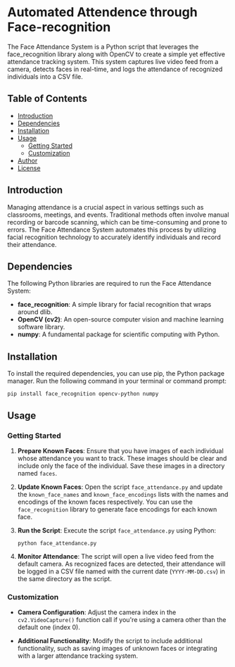 # Automated Attendence through Face-recognition

The Face Attendance System is a Python script that leverages the face_recognition library along with OpenCV to create a simple yet effective attendance tracking system. This system captures live video feed from a camera, detects faces in real-time, and logs the attendance of recognized individuals into a CSV file.

## Table of Contents

- [Introduction](#introduction)
- [Dependencies](#dependencies)
- [Installation](#installation)
- [Usage](#usage)
  - [Getting Started](#getting-started)
  - [Customization](#customization)
- [Author](#author)
- [License](#license)

## Introduction

Managing attendance is a crucial aspect in various settings such as classrooms, meetings, and events. Traditional methods often involve manual recording or barcode scanning, which can be time-consuming and prone to errors. The Face Attendance System automates this process by utilizing facial recognition technology to accurately identify individuals and record their attendance.

## Dependencies

The following Python libraries are required to run the Face Attendance System:

- **face_recognition**: A simple library for facial recognition that wraps around dlib.
- **OpenCV (cv2)**: An open-source computer vision and machine learning software library.
- **numpy**: A fundamental package for scientific computing with Python.

## Installation

To install the required dependencies, you can use pip, the Python package manager. Run the following command in your terminal or command prompt:

```
pip install face_recognition opencv-python numpy
```

## Usage

### Getting Started

1. **Prepare Known Faces**: Ensure that you have images of each individual whose attendance you want to track. These images should be clear and include only the face of the individual. Save these images in a directory named `faces`.

2. **Update Known Faces**: Open the script `face_attendance.py` and update the `known_face_names` and `known_face_encodings` lists with the names and encodings of the known faces respectively. You can use the `face_recognition` library to generate face encodings for each known face.

3. **Run the Script**: Execute the script `face_attendance.py` using Python:
   ```
   python face_attendance.py
   ```

4. **Monitor Attendance**: The script will open a live video feed from the default camera. As recognized faces are detected, their attendance will be logged in a CSV file named with the current date (`YYYY-MM-DD.csv`) in the same directory as the script.

### Customization

- **Camera Configuration**: Adjust the camera index in the `cv2.VideoCapture()` function call if you're using a camera other than the default one (index 0).

- **Additional Functionality**: Modify the script to include additional functionality, such as saving images of unknown faces or integrating with a larger attendance tracking system.
